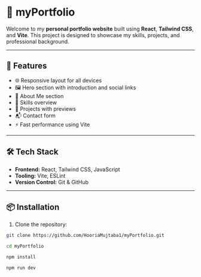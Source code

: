 # 💼 myPortfolio

Welcome to my **personal portfolio website** built using **React**, **Tailwind CSS**, and **Vite**. This project is designed to showcase my skills, projects, and professional background.

---

## 🚀 Features

- 🌐 Responsive layout for all devices
- 🖼️ Hero section with introduction and social links
- 📄 About Me section
- 🧠 Skills overview
- 📁 Projects with previews
- 📬 Contact form
- ⚡ Fast performance using Vite

---

## 🛠 Tech Stack

- **Frontend:** React, Tailwind CSS, JavaScript
- **Tooling:** Vite, ESLint
- **Version Control:** Git & GitHub

---

## 📦 Installation

1. Clone the repository:

```bash
git clone https://github.com/HooriaMujtaba1/myPortfolio.git

cd myPortfolio

npm install

npm run dev
